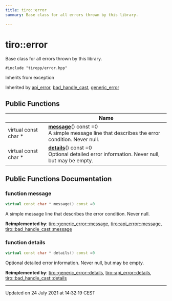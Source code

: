 ```yaml
---
title: tiro::error
summary: Base class for all errors thrown by this library. 

---
```


# tiro::error



Base class for all errors thrown by this library. 


`#include "tiropp/error.hpp"`

Inherits from exception

Inherited by [api_error](/docs/api/classes/classtiro_1_1api__error), [bad_handle_cast](/docs/api/classes/classtiro_1_1bad__handle__cast), [generic_error](/docs/api/classes/classtiro_1_1generic__error)

## Public Functions

|                | Name           |
| -------------- | -------------- |
| virtual const char * | **[message](/docs/api/classes/classtiro_1_1error#function-message)**() const =0<br>A simple message line that describes the error condition. Never null.  |
| virtual const char * | **[details](/docs/api/classes/classtiro_1_1error#function-details)**() const =0<br>Optional detailed error information. Never null, but may be empty.  |

## Public Functions Documentation

### function message

```cpp
virtual const char * message() const =0
```

A simple message line that describes the error condition. Never null. 

**Reimplemented by**: [tiro::generic_error::message](/docs/api/classes/classtiro_1_1generic__error#function-message), [tiro::api_error::message](/docs/api/classes/classtiro_1_1api__error#function-message), [tiro::bad_handle_cast::message](/docs/api/classes/classtiro_1_1bad__handle__cast#function-message)


### function details

```cpp
virtual const char * details() const =0
```

Optional detailed error information. Never null, but may be empty. 

**Reimplemented by**: [tiro::generic_error::details](/docs/api/classes/classtiro_1_1generic__error#function-details), [tiro::api_error::details](/docs/api/classes/classtiro_1_1api__error#function-details), [tiro::bad_handle_cast::details](/docs/api/classes/classtiro_1_1bad__handle__cast#function-details)


-------------------------------

Updated on 24 July 2021 at 14:32:19 CEST